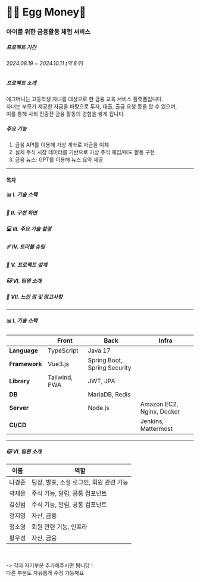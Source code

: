 
# 🧡🐥 Egg Money🧡
### 아이를 위한 금융활동 체험 서비스 

##### 프로젝트 기간 
###### 2024.08.19 ~ 2024.10.11 (약 8주)

##### 프로젝트 소개
에그머니는 고등학생 자녀를 대상으로 한 금융 교육 서비스 플랫폼입니다. <br/>
자녀는 부모가 제공한 자금을 바탕으로 투자, 대출, 출금 요청 등을 할 수 있으며, <br/>
이를 통해 사회 진출전 금융 활동의 경험을 쌓게 됩니다. <br/>

##### 주요 기능

1. 금융 API를 이용해 가상 계좌로 자금을 이체 <br/>
2. 실제 주식 시장 데이터를 기반으로 가상 주식 매입/매도 활동 구현 <br/>
3. 금융 뉴스: GPT를 이용해 뉴스 요약 제공 <br/>

---
#### 목차

##### 📊 I. 기술 스택

##### 💁 II. 구현 화면

##### 💻 III. 주요 기술 설명

##### ☄️ IV. 트러블 슈팅  

##### 📑 V. 프로젝트 설계

##### 🐱 VI. 팀원 소개

##### 🙇 VII. 느낀 점 및 참고사항

---
##### 📊 I. 기술 스택

|  | Front | Back | Infra |
| --- | --- | --- |  --- |
| **Language** | TypeScript | Java 17 |  |
| **Framework** | Vue3.js | Spring Boot, Spring Security |  |
| **Library** | Tailwind, PWA | JWT, JPA |  |
| **DB** |  | MariaDB, Redis |  |
| **Server** |  | Node.js | Amazon EC2, Nginx, Docker |
| **CI/CD** |  |  | Jenkins, Mattermost |
---
##### 🐱 VI. 팀원 소개
| 이름 | 역할 | 
| --- | --- |
| 나경준 | 팀장, 발표, 소셜 로그인, 회원 관련 기능 | 
| 곽재은 | 주식 기능, 알림, 공통 컴포넌트 | 
| 김신범 | 주식 기능, 알림, 공통 컴포넌트 | 
| 정지영 | 자산, 금융 |
| 정소영 | 회원 관련 기능, 인프라 |  
| 황우성 | 자산, 금융 |  

<br/>

-> 각자 자기부분 추가해주시면 됩니당 ! <br/>
다른 부분도 자유롭게 수정 가능해요 